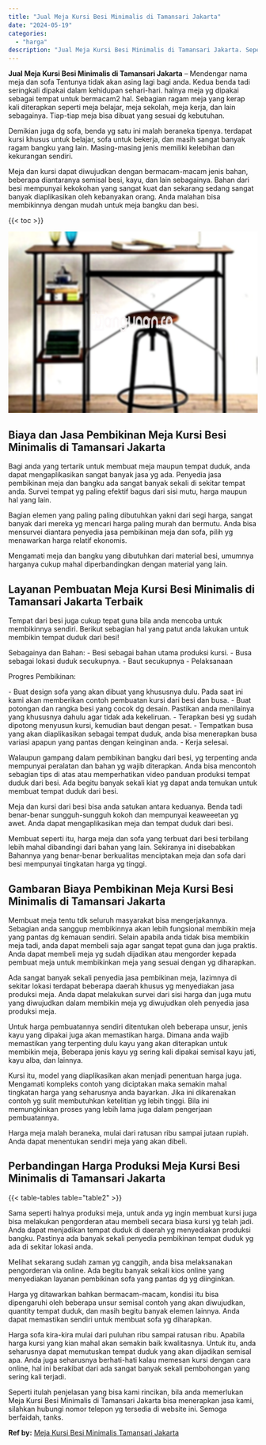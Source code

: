 ```yaml
---
title: "Jual Meja Kursi Besi Minimalis di Tamansari Jakarta"
date: "2024-05-19"
categories: 
  - "harga"
description: "Jual Meja Kursi Besi Minimalis di Tamansari Jakarta. Seperti itulah penjelasan yang bisa kami rincikan, bila anda memerlukan Meja Kursi Besi Minimalis di Tam..."
---
```


**Jual Meja Kursi Besi Minimalis di Tamansari Jakarta** – Mendengar nama meja dan sofa Tentunya tidak akan asing lagi bagi anda. Kedua benda tadi seringkali dipakai dalam kehidupan sehari-hari. halnya meja yg dipakai sebagai tempat untuk bermacam2 hal. Sebagian ragam meja yang kerap kali diterapkan seperti meja belajar, meja sekolah, meja kerja, dan lain sebagainya. Tiap-tiap meja bisa dibuat yang sesuai dg kebutuhan.

Demikian juga dg sofa, benda yg satu ini malah beraneka tipenya. terdapat kursi khusus untuk belajar, sofa untuk bekerja, dan masih sangat banyak ragam bangku yang lain. Masing-masing jenis memiliki kelebihan dan kekurangan sendiri.

Meja dan kursi dapat diwujudkan dengan bermacam-macam jenis bahan, beberapa diantaranya semisal besi, kayu, dan lain sebagainya. Bahan dari besi mempunyai kekokohan yang sangat kuat dan sekarang sedang sangat banyak diaplikasikan oleh kebanyakan orang. Anda malahan bisa membikinnya dengan mudah untuk meja bangku dan besi.

{{< toc >}}

![Jual Meja Kursi Besi Minimalis di Tamansari Jakarta](/images/jual-meja-besi-murah24.png)

## Biaya dan Jasa Pembikinan Meja Kursi Besi Minimalis di Tamansari Jakarta

Bagi anda yang tertarik untuk membuat meja maupun tempat duduk, anda dapat mengaplikasikan sangat banyak jasa yg ada. Penyedia jasa pembikinan meja dan bangku ada sangat banyak sekali di sekitar tempat anda. Survei tempat yg paling efektif bagus dari sisi mutu, harga maupun hal yang lain.

Bagian elemen yang paling paling dibutuhkan yakni dari segi harga, sangat banyak dari mereka yg mencari harga paling murah dan bermutu. Anda bisa mensurvei diantara penyedia jasa pembikinan meja dan sofa, pilih yg menawarkan harga relatif ekonomis.

Mengamati meja dan bangku yang dibutuhkan dari material besi, umumnya harganya cukup mahal diperbandingkan dengan material yang lain.

## Layanan Pembuatan Meja Kursi Besi Minimalis di Tamansari Jakarta Terbaik

Tempat dari besi juga cukup tepat guna bila anda mencoba untuk membikinnya sendiri. Berikut sebagian hal yang patut anda lakukan untuk membikin tempat duduk dari besi!

Sebagainya dan Bahan: - Besi sebagai bahan utama produksi kursi. - Busa sebagai lokasi duduk secukupnya. - Baut secukupnya - Pelaksanaan

Progres Pembikinan:

\- Buat design sofa yang akan dibuat yang khususnya dulu. Pada saat ini kami akan memberikan contoh pembuatan kursi dari besi dan busa. - Buat potongan dan rangka besi yang cocok dg desain. Pastikan anda menilainya yang khususnya dahulu agar tidak ada kekeliruan. - Terapkan besi yg sudah dipotong menyusun kursi, kemudian baut dengan pesat. - Tempatkan busa yang akan diaplikasikan sebagai tempat duduk, anda bisa menerapkan busa variasi apapun yang pantas dengan keinginan anda. - Kerja selesai.

Walaupun gampang dalam pembikinan bangku dari besi, yg terpenting anda mempunyai peralatan dan bahan yg wajib diterapkan. Anda bisa mencontoh sebagian tips di atas atau memperhatikan video panduan produksi tempat duduk dari besi. Ada begitu banyak sekali kiat yg dapat anda temukan untuk membuat tempat duduk dari besi.

Meja dan kursi dari besi bisa anda satukan antara keduanya. Benda tadi benar-benar sungguh-sungguh kokoh dan mempunyai keaweeetan yg awet. Anda dapat mengaplikasikan meja dan tempat duduk dari besi.

Membuat seperti itu, harga meja dan sofa yang terbuat dari besi terbilang lebih mahal dibandingi dari bahan yang lain. Sekiranya ini disebabkan Bahannya yang benar-benar berkualitas menciptakan meja dan sofa dari besi mempunyai tingkatan harga yg tinggi.

## Gambaran Biaya Pembikinan Meja Kursi Besi Minimalis di Tamansari Jakarta

Membuat meja tentu tdk seluruh masyarakat bisa mengerjakannya. Sebagian anda sanggup membikinnya akan lebih fungsional membikin meja yang pantas dg kemauan sendiri. Selain apabila anda tidak bisa membikin meja tadi, anda dapat membeli saja agar sangat tepat guna dan juga praktis. Anda dapat membeli meja yg sudah dijadikan atau mengorder kepada pembuat meja untuk membikinkan meja yang sesuai dengan yg diharapkan.

Ada sangat banyak sekali penyedia jasa pembikinan meja, lazimnya di sekitar lokasi terdapat beberapa daerah khusus yg menyediakan jasa produksi meja. Anda dapat melakukan survei dari sisi harga dan juga mutu yang diwujudkan dalam membikin meja yg diwujudkan oleh penyedia jasa produksi meja.

Untuk harga pembuatannya sendiri ditentukan oleh beberapa unsur, jenis kayu yang dipakai juga akan memastikan harga. Dimana anda wajib memastikan yang terpenting dulu kayu yang akan diterapkan untuk membikin meja, Beberapa jenis kayu yg sering kali dipakai semisal kayu jati, kayu alba, dan lainnya.

Kursi itu, model yang diaplikasikan akan menjadi penentuan harga juga. Mengamati kompleks contoh yang diciptakan maka semakin mahal tingkatan harga yang seharusnya anda bayarkan. Jika ini dikarenakan contoh yg sulit membutuhkan ketelitian yg lebih tinggi. Bila ini memungkinkan proses yang lebih lama juga dalam pengerjaan pembuatannya.

Harga meja malah beraneka, mulai dari ratusan ribu sampai jutaan rupiah. Anda dapat menentukan sendiri meja yang akan dibeli.

## Perbandingan Harga Produksi Meja Kursi Besi Minimalis di Tamansari Jakarta

{{< table-tables table="table2" >}}

Sama seperti halnya produksi meja, untuk anda yg ingin membuat kursi juga bisa melakukan pengorderan atau membeli secara biasa kursi yg telah jadi. Anda dapat menjadikan tempat duduk di daerah yg menyediakan produksi bangku. Pastinya ada banyak sekali penyedia pembikinan tempat duduk yg ada di sekitar lokasi anda.

Melihat sekarang sudah zaman yg canggih, anda bisa melaksanakan pengorderan via online. Ada begitu banyak sekali kios online yang menyediakan layanan pembikinan sofa yang pantas dg yg diinginkan.

Harga yg ditawarkan bahkan bermacam-macam, kondisi itu bisa dipengaruhi oleh beberapa unsur semisal contoh yang akan diwujudkan, quantity tempat duduk, dan masih begitu banyak elemen lainnya. Anda dapat memastikan sendiri untuk membuat sofa yg diharapkan.

Harga sofa kira-kira mulai dari puluhan ribu sampai ratusan ribu. Apabila harga kursi yang kian mahal akan semakin baik kwalitasnya. Untuk itu, anda seharusnya dapat memutuskan tempat duduk yang akan dijadikan semisal apa. Anda juga seharusnya berhati-hati kalau memesan kursi dengan cara online, hal ini berakibat dari ada sangat banyak sekali pembohongan yang sering kali terjadi.

Seperti itulah penjelasan yang bisa kami rincikan, bila anda memerlukan Meja Kursi Besi Minimalis di Tamansari Jakarta bisa menerapkan jasa kami, silahkan hubungi nomor telepon yg tersedia di website ini. Semoga berfaidah, tanks.

**Ref by:** [Meja Kursi Besi Minimalis Tamansari Jakarta](https://id.wikipedia.org/wiki/Meja)
